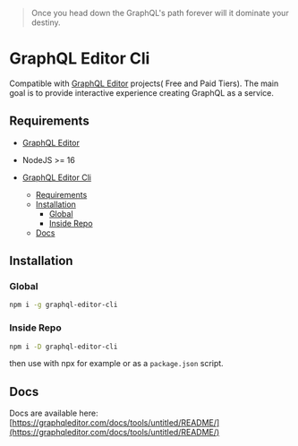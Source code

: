 > Once you head down the GraphQL's path
> forever will it dominate your destiny.

# GraphQL Editor Cli

Compatible with [GraphQL Editor](https://graphqleditor.com) projects( Free and Paid Tiers). The main goal is to provide interactive experience creating GraphQL as a service.

## Requirements

- [GraphQL Editor](https://graphqleditor.com)
- NodeJS >= 16

- [GraphQL Editor Cli](#graphql-editor-cli)
  - [Requirements](#requirements)
  - [Installation](#installation)
    - [Global](#global)
    - [Inside Repo](#inside-repo)
  - [Docs](#docs)

## Installation

### Global

```sh
npm i -g graphql-editor-cli
```

### Inside Repo

```sh
npm i -D graphql-editor-cli
```

then use with npx for example or as a `package.json` script.

## Docs

Docs are available here:
[https://graphqleditor.com/docs/tools/untitled/README/](https://graphqleditor.com/docs/tools/untitled/README/)
